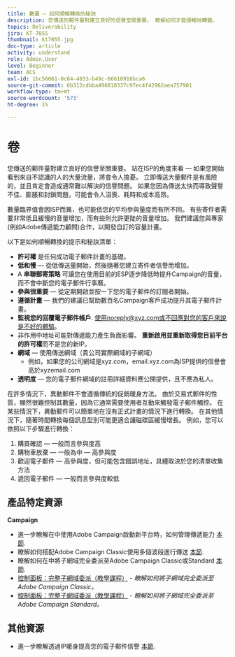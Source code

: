 ```yaml
---
title: 數量 — 如何順暢轉換的秘訣
description: 您傳送的郵件量對建立良好的信譽至關重要。 瞭解如何才能順暢地轉變。
topics: Deliverability
jira: KT-7055
thumbnail: kt7055.jpg
doc-type: article
activity: understand
role: Admin,User
level: Beginner
team: ACS
exl-id: 1bc56061-0c64-4033-b49c-66618916bca6
source-git-commit: 6b312cdbba496818337c97ec4f42962aea757901
workflow-type: tm+mt
source-wordcount: '573'
ht-degree: 1%

---
```


# 卷

您傳送的郵件量對建立良好的信譽至關重要。 站在ISP的角度來看 — 如果您開始看到來自不認識的人的大量流量，將會令人擔憂。 立即傳送大量郵件是有風險的，並且肯定會造成通常難以解決的信譽問題。 如果您因為傳送太快而導致聲譽不佳、膨脹和封鎖問題，可能會令人沮喪、耗時和成本高昂。

數量臨界值會因ISP而異，也可能依您的平均參與量度而有所不同。 有些寄件者需要非常低且緩慢的音量增加，而有些則允許更陡的音量增加。 我們建議您與專家(例如Adobe傳遞能力顧問)合作，以開發自訂的容量計畫。

以下是如何順暢轉換的提示和秘訣清單：

* **許可權** 是任何成功電子郵件計畫的基礎。
* **低和慢**  — 從低傳送量開始，然後隨著您建立寄件者信譽而增加。
* A **串聯郵寄策略** 可讓您在使用目前的ESP逐步降低時提升Campaign的音量，而不會中斷您的電子郵件行事曆。
* **參與很重要**  — 從定期開啟並按一下您的電子郵件的訂閱者開始。
* **遵循計畫**  — 我們的建議已幫助數百名Campaign客戶成功提升其電子郵件計畫。
* **監視您的回覆電子郵件帳戶**. 使用noreply@xyz.com或不回應對您的客戶來說是不好的體驗。
* 非作用中地址可能對傳遞能力產生負面影響。 **重新啟用並重新取得您目前平台的許可權**&#x200B;而不是您的新IP。
* **網域**  — 使用傳送網域（貴公司實際網域的子網域）
   * 例如，如果您的公司網域是xyz.com，email.xyz.com為ISP提供的信譽會高於xyzemail.com
* **透明度**  — 您的電子郵件網域的註冊詳細資料應公開提供，且不應為私人。

在許多情況下，異動郵件不會遵循傳統的促銷暖身方法。 由於交易式郵件的性質，顯然很難控制其數量，因為它通常需要使用者互動來觸發電子郵件觸控。 在某些情況下，異動郵件可以簡單地在沒有正式計畫的情況下進行轉換。 在其他情況下，隨著時間轉換每個訊息型別可能更適合讓磁碟區緩慢增長。 例如，您可以依照以下步驟進行轉換：

1. 購買確認 — 一般而言參與度高
2. 購物車放棄 — 一般為中 — 高參與度
3. 歡迎電子郵件 — 高參與度，但可能包含錯誤地址，具體取決於您的清單收集方法
4. 遞回電子郵件 — 一般而言參與度較低

## 產品特定資源

**Campaign**

* 進一步瞭解在中使用Adobe Campaign啟動新平台時，如何管理傳遞能力 [本節](/help/additional-resources/ac-starting-new-platform.md).
* 瞭解如何搭配Adobe Campaign Classic使用多個波段進行傳送 [本節](https://experienceleague.adobe.com/docs/campaign-classic/using/sending-messages/key-steps-when-creating-a-delivery/steps-sending-the-delivery.html#sending-using-multiple-waves).
* 瞭解如何在中將子網域完全委派至Adobe Campaign Classic或Standard [本節](/help/additional-resources/ac-domain-name-setup.md).
* [控制面板：完整子網域委派（教學課程）](https://experienceleague.adobe.com/docs/campaign-classic-learn/control-panel/subdomains-and-certificates/subdomain-delegation.html) - *瞭解如何將子網域完全委派至Adobe Campaign Classic。*
* [控制面板：完整子網域委派（教學課程）](https://experienceleague.adobe.com/docs/campaign-standard-learn/control-panel/subdomains-and-certificates/subdomain-delegation.html) - *瞭解如何將子網域完全委派至Adobe Campaign Standard。*

## 其他資源

* 進一步瞭解透過IP暖身提高您的電子郵件信譽 [本節](/help/additional-resources/increase-reputation-with-ip-warming.md).
